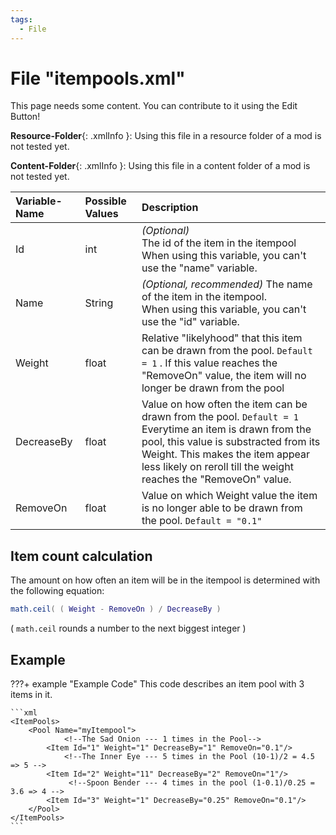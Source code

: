 ```yaml
---
tags:
  - File
---
```

# File "itempools.xml"

This page needs some content. You can contribute to it using the Edit Button!

**Resource-Folder**{: .xmlInfo }: Using this file in a resource folder of a mod is not tested yet.

**Content-Folder**{: .xmlInfo }: Using this file in a content folder of a mod is not tested yet.


| Variable-Name | Possible Values | Description |
|:--|:--|:--|
| Id | int | *(Optional)*<br> The id of the item in the itempool<br> When using this variable, you can't use the "name" variable.|
| Name | String | *(Optional, recommended)* The name of the item in the itempool.<br> When using this variable, you can't use the "id" variable. |
| Weight | float | Relative "likelyhood" that this item can be drawn from the pool. `Default = 1` . If this value reaches the "RemoveOn" value, the item will no longer be drawn from the pool|
| DecreaseBy | float | Value on how often the item can be drawn from the pool. `Default = 1`<br>Everytime an item is drawn from the pool, this value is substracted from its Weight. This makes the item appear less likely on reroll till the weight reaches the "RemoveOn" value.|
| RemoveOn | float | Value on which Weight value the item is no longer able to be drawn from the pool. `Default = "0.1"`|

## Item count calculation
The amount on how often an item will be in the itempool is determined with the following equation:
```lua
math.ceil( ( Weight - RemoveOn ) / DecreaseBy )
```
( `math.ceil` rounds a number to the next biggest integer )

## Example

???+ example "Example Code"
    This code describes an item pool with 3 items in it.

    ```xml
    <ItemPools>
        <Pool Name="myItempool">
                <!--The Sad Onion --- 1 times in the Pool-->
            <Item Id="1" Weight="1" DecreaseBy="1" RemoveOn="0.1"/>
                <!--The Inner Eye --- 5 times in the Pool (10-1)/2 = 4.5 => 5 -->
            <Item Id="2" Weight="11" DecreaseBy="2" RemoveOn="1"/>
                 <!--Spoon Bender --- 4 times in the pool (1-0.1)/0.25 = 3.6 => 4 -->
            <Item Id="3" Weight="1" DecreaseBy="0.25" RemoveOn="0.1"/>
        </Pool>
    </ItemPools>
    ```